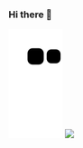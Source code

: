 ### Hi there 👋

![snake gif](https://github.com/SingularisArt/SingularisArt/blob/output/github-contribution-grid-snake.svg)
<img src="https://github-readme-stats.vercel.app/api/top-langs/?username=voyager19878"/>

